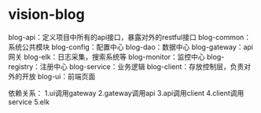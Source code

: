 # vision-blog


blog-api：定义项目中所有的api接口，暴露对外的restful接口
blog-common：系统公共模块 
blog-config：配置中心
blog-dao：数据中心
blog-gateway：api网关
blog-elk：日志采集，搜索系统等
blog-monitor：监控中心
blog-registry：注册中心
blog-service：业务逻辑
blog-client：存放控制层，负责对外的开放
blog-ui：前端页面


依赖关系：
1.ui调用gateway
2.gateway调用api
3.api调用client
4.client调用service
5.elk


